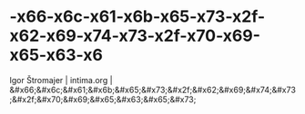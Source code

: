 # -x66-x6c-x61-x6b-x65-x73-x2f-x62-x69-x74-x73-x2f-x70-x69-x65-x63-x6
Igor Štromajer | intima.org | &amp;#x66;&amp;#x6c;&amp;#x61;&amp;#x6b;&amp;#x65;&amp;#x73;&amp;#x2f;&amp;#x62;&amp;#x69;&amp;#x74;&amp;#x73;&amp;#x2f;&amp;#x70;&amp;#x69;&amp;#x65;&amp;#x63;&amp;#x65;&amp;#x73;
